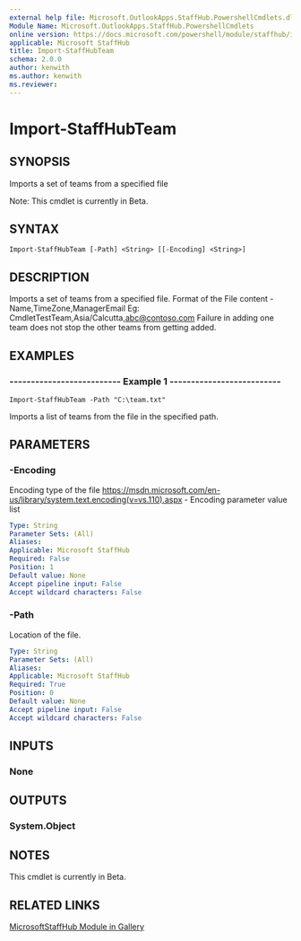 ```yaml
---
external help file: Microsoft.OutlookApps.StaffHub.PowershellCmdlets.dll-Help.xml
Module Name: Microsoft.OutlookApps.StaffHub.PowershellCmdlets
online version: https://docs.microsoft.com/powershell/module/staffhub/import-staffhubteam
applicable: Microsoft StaffHub
title: Import-StaffHubTeam
schema: 2.0.0
author: kenwith
ms.author: kenwith
ms.reviewer:
---
```


# Import-StaffHubTeam

## SYNOPSIS
Imports a set of teams from a specified file

Note: This cmdlet is currently in Beta.

## SYNTAX

```
Import-StaffHubTeam [-Path] <String> [[-Encoding] <String>]
```

## DESCRIPTION

Imports a set of teams from a specified file.
Format of the File content - Name,TimeZone,ManagerEmail
Eg: CmdletTestTeam,Asia/Calcutta,abc@contoso.com
Failure in adding one team does not stop the other teams from getting added.

## EXAMPLES

### -------------------------- Example 1 --------------------------
```
Import-StaffHubTeam -Path "C:\team.txt"
```

Imports a list of teams from the file in the specified path.

## PARAMETERS

### -Encoding
Encoding type of the file
https://msdn.microsoft.com/en-us/library/system.text.encoding(v=vs.110).aspx - Encoding parameter value list

```yaml
Type: String
Parameter Sets: (All)
Aliases: 
Applicable: Microsoft StaffHub
Required: False
Position: 1
Default value: None
Accept pipeline input: False
Accept wildcard characters: False
```

### -Path
Location of the file.

```yaml
Type: String
Parameter Sets: (All)
Aliases: 
Applicable: Microsoft StaffHub
Required: True
Position: 0
Default value: None
Accept pipeline input: False
Accept wildcard characters: False
```

## INPUTS

### None

## OUTPUTS

### System.Object

## NOTES

This cmdlet is currently in Beta.

## RELATED LINKS

[MicrosoftStaffHub Module in Gallery](https://www.powershellgallery.com/packages/MicrosoftStaffHub/1.0.0-alpha)
